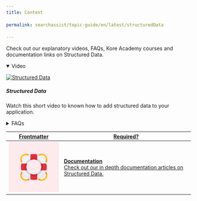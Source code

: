 ```yaml
---
title: Content

permalink: searchassist/topic-guide/en/latest/structuredData

---
```

<!--#### Topic Guide
###### Structured Data-->

  Check out our explanatory videos, FAQs, Kore Academy courses and documentation links on Structured Data.

<details class="introduction-video" open>
  <summary>Video
  </summary>
   
   [![Structured Data](images/VideoCoverImage.png)](https://player.vimeo.com/video/751565088?h=1a7375cec5&badge=0&autopause=0&player_id=0&app_id=58479/embed)

  ##### Structured Data 
  Watch this short video to known how to add structured data to your application.

</details>

<details>
  <summary>FAQs
  </summary>

  <a class="doc-link" target="_blank" href="https://docs.kore.ai/searchassist/concepts/managing-content/adding-structured-data/">
 
  How to import structured data from a CSV or JSON file?

</a>

 <a class="doc-link" target="_blank" href="https://docs.kore.ai/searchassist/concepts/managing-content/adding-structured-data/#Manually_Adding_Structured_Data">
 
  How to add Structured data manually?

</a>
 

</details>


<a class="doc-link" target="_blank" href="https://docs.kore.ai/searchassist/concepts/managing-content/adding-structured-data/#Manually_Adding_Structured_Data">
 

| Frontmatter | Required? |
|-------------|-------------|
| ![alt text](images/SA_Documentation.svg "Title") | **Documentation**  <br /> Check out our in depth documentation articles on Structured Data. | 


</a>
